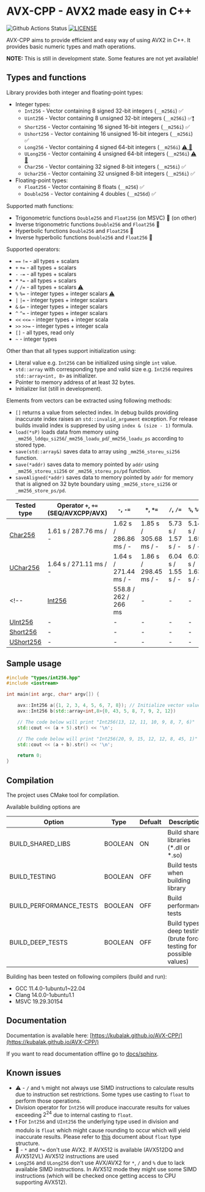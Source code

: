 # AVX-CPP - AVX2 made easy in C++

![Github Actions Status](https://github.com/Kubalak/AVX-CPP/workflows/CMake%20multiplatform/badge.svg) [![LICENSE](https://img.shields.io/badge/LICENSE-MIT-royalblue?logo=github&logoColor=lightgray)](LICENSE)

AVX-CPP aims to provide efficient and easy way of using AVX2 in C++. It provides basic numeric types and math operations.

**NOTE:** This is still in development state. Some features are not yet available!

## Types and functions

Library provides both integer and floating-point types:

- Integer types:
  - `Int256` - Vector containing 8 signed 32-bit integers (`__m256i`) &#x2705; 
  - `Uint256` - Vector containing 8 unsigned 32-bit integers (`__m256i`) &#x2705;[&#x2757;](#known-issues)
  - `Short256` - Vector containing 16 signed 16-bit integers (`__m256i`) &#x2705;
  - `Ushort256` - Vector containing 16 unsigned 16-bit integers (`__m256i`) &#x2705;
  - `Long256` - Vector containing 4 signed 64-bit integers (`__m256i`) [&#9888;&#65039; &#x1F6A9;](#known-issues)
  - `ULong256` - Vector containing 4 unsigned 64-bit integers (`__m256i`) [&#9888;&#65039; &#x1F6A9;](#known-issues)
  - `Char256` - Vector containing 32 signed 8-bit integers (`__m256i`) &#x2705;
  - `Uchar256` - Vector containing 32 unsigned 8-bit integers (`__m256i`) &#x2705;
- Floating-point types:
  - `Float256` - Vector containing 8 floats (`__m256`) &#x2705;
  - `Double256` - Vector containing 4 doubles (`__m256d`) &#x2705;

Supported math functions:

- Trigonometric functions `Double256` and `Float256` (on MSVC) &#x1F6A7; (on other)
- Inverse trigonometric functions `Double256` and `Float256` &#x1F6A7;
- Hyperbolic functions `Double256` and `Float256` &#x1F6A7;
- Inverse hyperbolic functions `Double256` and `Float256` &#x1F6A7;

<!-- Other supported functions: 
- `sum` - supports all types
- `avg` - supports all types
- `stddev` - supports all types
- -->
Supported operators:

- `==` `!=` - all types + scalars
- `+` `+=` - all types + scalars
- `-` `-=` - all types + scalars
- `*` `*=` - all types + scalars
- `/` `/=` - all types + scalars [&#9888;&#65039;](#known-issues)
- `%` `%=` - integer types + integer scalars [&#9888;&#65039;](#known-issues)
- `|` `|=` - integer types + integer scalars
- `&` `&=` - integer types + integer scalars
- `^` `^=` - integer types + integer scalars
- `<<` `<<=` - integer types + integer scala
- `>>` `>>=` - integer types + integer scala
- `[]` - all types, read only
- `~` - integer types

Other than that all types support initialization using:

- Literal value e.g. `Int256` can be initialized using single `int` value.
- `std::array` with corresponding type and valid size e.g. `Int256` requires `std::array<int, 8>` as initializer.
- Pointer to memory address of at least 32 bytes.
- Initializer list (still in development).

Elements from vectors can be extracted using following methods:

- `[]` returns a value from selected index. In debug builds providing inaccurate index raises an `std::invalid_argument` exception. For release builds invalid index is suppresed by using `index & (size - 1)` formula.
- `load(*sP)` loads data from memory using `_mm256_lddqu_si256`/`_mm256_loadu_pd`/`_mm256_loadu_ps` according to stored type.
- `save(std::array&)` saves data to array using `_mm256_storeu_si256` function.
- `save(*addr)` saves data to memory pointed by `addr` using `_mm256_storeu_si256` or `_mm256_storeu_ps/pd` function.
- `saveAligned(*addr)` saves data to memory pointed by `addr` for memory that is aligned on 32 byte boundary using `_mm256_store_si256` or `_mm256_store_ps/pd`.

<!--
# AVX-CPP is fast!

Here is the table comparing runtime between non-AVX2 algorithm, raw AVX2 and the one using AVX-CPP library. To see how performance is tested go [here](src/tests/perf). Table below shows testing results on Windows 10 using MSVC. Selected vectors of size 1GiB for all tests.-->

| Tested type | Operator `+`, `+=` (SEQ/AVXCPP/AVX) | `-`, `-=` | `*`, `*=` | `/`, `/=` | `%`, `%=` |
| --- | ---------- | ---------- | ---------- | ---------- | ---------- |
| [Char256](src/types/char256.hpp) | 1.61 s / 287.76 ms / - | 1.62 s / 286.86 ms / - | 1.85 s / 305.68 ms / - | 5.73 s / 1.57 s / - | 5.14 s / 1.65 s / - |
| [UChar256](src/types/uchar256.hpp) | 1.64 s / 271.11 ms / - | 1.64 s / 271.44 ms / - | 1.86 s / 298.45 ms / - | 6.04 s / 1.55 s / - | 6.03 s / 1.63 s / - |
<!--| [Int256](src/types/int256.hpp) | 558.8 / 262 / 266 ms | - | - | - | - |
| [UInt256](src/types/uint256.hpp) | - | - | - | - | - |
| [Short256](src/types/short256.hpp) | - | - | - | - | - |
| [UShort256](src/types/ushort256.hpp) | - | - | - | - | - |-->

<!--| [Long256](src/types/long256.hpp) | - | - | - | - | - |
| [ULong256](src/types/ulong256.hpp) | - | - | - | - | - |
| [Float256](src/types/float256.hpp) | - | - | - | - | - |
| [Double256](src/types/double256.hpp) | - | - | - | - | - |-->

## Sample usage

```cpp
#include "types/int256.hpp"
#include <iostream>

int main(int argc, char* argv[]) {

    avx::Int256 a({1, 2, 3, 4, 5, 6, 7, 8}); // Initialize vector values
    avx::Int256 b(std::array<int,8>{0, 43, 5, 8, 7, 9, 2, 12})

    // The code below will print "Int256(13, 12, 11, 10, 9, 8, 7, 6)"
    std::cout << (a + 5).str() << '\n'; 

    // The code below will print "Int256(20, 9, 15, 12, 12, 8, 45, 1)"
    std::cout << (a + b).str() << '\n'; 

    return 0;
}
```

## Compilation

The project uses CMake tool for compilation.

Available building options are

| Option | Type | Defualt | Description |
| --- | --- | --- | ---|
| BUILD_SHARED_LIBS | BOOLEAN| ON | Build shared libraries (\*.dll or \*.so) |
| BUILD_TESTING | BOOLEAN | OFF | Build tests when building library |
| BUILD_PERFORMANCE_TESTS | BOOLEAN | OFF | Build performance tests |
| BUILD_DEEP_TESTS | BOOLEAN | OFF | Build types deep testing (brute force testing for all possible values) |

Building has been tested on following compilers (build and run):

- GCC 11.4.0-1ubuntu1~22.04
- Clang 14.0.0-1ubuntu1.1
- MSVC 19.29.30154

## Documentation

Documentation is available here: [https://kubalak.github.io/AVX-CPP/](https://kubalak.github.io/AVX-CPP/)

If you want to read documentation offline go to [docs/sphinx](docs/sphinx).

## Known issues

- &#9888;&#65039; - `/` and `%` might not always use SIMD instructions to calculate results due to instruction set restrictions. Some types use casting to `float` to perform those operations.
- Division operator for `Int256` will produce inaccurate results for values exceeding $2^{24}$ due to internal casting to `float`.
- &#x2757; For `Int256` and `UInt256` the underlying type used in division and modulo is `float` which might cause rounding to occur which will yield inaccurate results. Please refer to [this](https://en.wikipedia.org/wiki/IEEE_754) document about `float` type structure.
- &#x1F6A9; - `*` and `*=` don't use AVX2. If AVX512 is available (AVX512DQ and AVX512VL) AVX512 instructions are used
- `Long256` and `ULong256` don't use AVX/AVX2 for `*`, `/` and `%` due to lack available SIMD instructions. In AVX512 mode they might use some SIMD instructions (which will be checked once getting access to CPU supporting AVX512).
